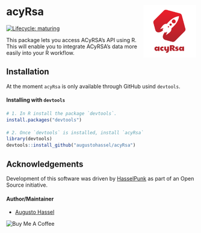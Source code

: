 
<!-- README.md is generated from README.Rmd. Please edit that file -->

# acyRsa <img src='man/figures/logo_acyRsa.png' align="right" height="139"/>

<!-- badges: start -->

[![Lifecycle:
maturing](https://img.shields.io/badge/lifecycle-maturing-blue.svg)](https://www.tidyverse.org/lifecycle/#maturing)
<!-- badges: end -->

This package lets you access ACyRSA’s API using R. This will enable you
to integrate ACyRSA’s data more easily into your R workflow.

## Installation

At the moment `acyRsa` is only available through GitHub usind
`devtools`.

#### Installing with `devtools`

``` r
# 1. In R install the package `devtools`.
install.packages("devtools")

# 2. Once `devtools` is installed, install `acyRsa`
library(devtools)
devtools::install_github("augustohassel/acyRsa")
```

## Acknowledgements

Development of this software was driven by
[HasselPunk](https://www.hasselpunk.com) as part of an Open Source
initiative.

#### Author/Maintainer

  - [Augusto Hassel](https://github.com/augustohassel)

<a href="https://www.buymeacoffee.com/augustohassel" target="_blank"><img src='https://cdn.buymeacoffee.com/buttons/arial-blue.png' alt="Buy Me A Coffee" align="left" height="38"/></a>
